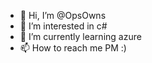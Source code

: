 - 👋 Hi, I’m @OpsOwns
- 👀 I’m interested in c#
- 🌱 I’m currently learning azure
- 📫 How to reach me PM :)
